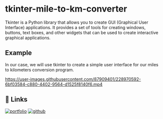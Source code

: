 # tkinter-mile-to-km-converter


Tkinter is a Python library that allows you to create GUI (Graphical User Interface) applications. It provides a set of tools for creating windows, buttons, text boxes, and other widgets that can be used to create interactive graphical applications. 

## Example
In our case, we will use tkinter to create a simple user interface for our miles to kilometers conversion program.

https://user-images.githubusercontent.com/87909401/228970592-6bf03584-c880-4402-9564-d1525f8140f6.mp4


## 🔗 Links
[![portfolio](https://img.shields.io/badge/my_portfolio-000?style=for-the-badge&logo=appveyor&logoColor=white)](https://nicolas-cordeiro.webflow.io/)
[![github](https://img.shields.io/github/followers/nicodeiro?style=social)](https://github.com/nicodeiro)
